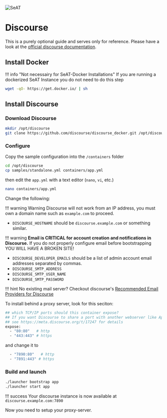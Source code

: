 ![SeAT](https://i.imgur.com/aPPOxSK.png)

# Discourse

This is a purely optional guide and serves only for reference. Please have a look at the [official discourse documentation](https://github.com/discourse/discourse/blob/master/docs/INSTALL.md).

## Install Docker

!!! info "Not necessairy for SeAT-Docker Installations"
    If you are running a dockerized SeAT Instance you do not need to do this step
    
````bash
wget -qO- https://get.docker.io/ | sh
````

## Install Discourse

### Download Discourse
````bash
mkdir /opt/discourse
git clone https://github.com/discourse/discourse_docker.git /opt/discourse
````
### Configure

Copy the sample configuration into the `/containers` folder 
````bash
cd /opt/discourse
cp samples/standalone.yml containers/app.yml
````
then edit the `app.yml` with a text editor (`nano`, `vi`, etc.)

````bash
nano containers/app.yml
````

Change the following:

!!! warning 
    Warning Discourse will not work from an IP address, you must own a domain name such as `example.com` to proceed.


* `DISCOURSE_HOSTNAME` should be `discourse.example.com` or something similar.

!!! warning 
    **Email is CRITICAL for account creation and notifications in Discourse.** If you do not properly configure email before bootstrapping YOU WILL HAVE A BROKEN SITE!
    
* `DISCOURSE_DEVELOPER_EMAILS` should be a list of admin account email addresses separated by commas.
* `DISCOURSE_SMTP_ADDRESS`
* `DISCOURSE_SMTP_USER_NAME`
* `DISCOURSE_SMTP_PASSWORD`

!!! hint
    No existing mail server? Checkout discourse's [Recommended Email Providers for Discourse](https://github.com/discourse/discourse/blob/master/docs/INSTALL-email.md) 

To install behind a proxy server, look for this seciton:
````bash
## which TCP/IP ports should this container expose?
## If you want Discourse to share a port with another webserver like Apache or nginx,
## see https://meta.discourse.org/t/17247 for details
expose:
  - "80:80"   # http
  - "443:443" # https
````

and change it to
````bash
  - "7890:80"   # http
  - "7891:443" # https
````

### Build and launch
````bash
./launcher bootstrap app
./launcher start app
````

!!! success
    Your discourse instance is now available at `discourse.example.com:7890`
    
Now you need to setup your proxy-server.